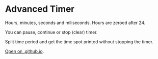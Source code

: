 # Advanced Timer

Hours, minutes, seconds and miliseconds. Hours are zeroed after 24.

You can pause, continue or stop (clear) timer.

Split time period and get the time spot printed without stopping the timer.

[Open on .github.io](https://nata25.github.io/JS_6_timer-advanced/).
